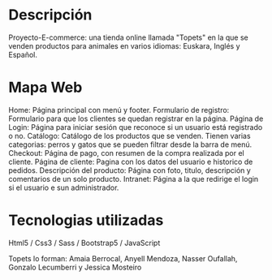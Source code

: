 # Descripción

Proyecto-E-commerce: una tienda online llamada "Topets" en la que se venden productos para animales en varios idiomas: Euskara, Inglés y Español.

# Mapa Web

Home: Página principal con menú y footer.
Formulario de registro: Formulario para que los clientes se quedan registrar en la página.
Página de Login: Página para iniciar sesión que reconoce si un usuario está registrado o no.
Catálogo: Catálogo de los productos que se venden. Tienen varias categorias: perros y gatos que se pueden filtrar desde la barra de menú.
Checkout: Página de pago, con resumen de la compra realizada por el cliente.
Página de cliente: Pagina con los datos del usuario e historico de pedidos.
Descripción del producto: Página con foto, titulo, descripción y comentarios de un solo producto.
Intranet: Página a la que redirige el login si el usuario e sun administrador.

# Tecnologias utilizadas 

Html5 / Css3 / Sass / Bootstrap5 / JavaScript

Topets lo forman: Amaia Berrocal, Anyell Mendoza, Nasser Oufallah, Gonzalo Lecumberri y Jessica Mosteiro
